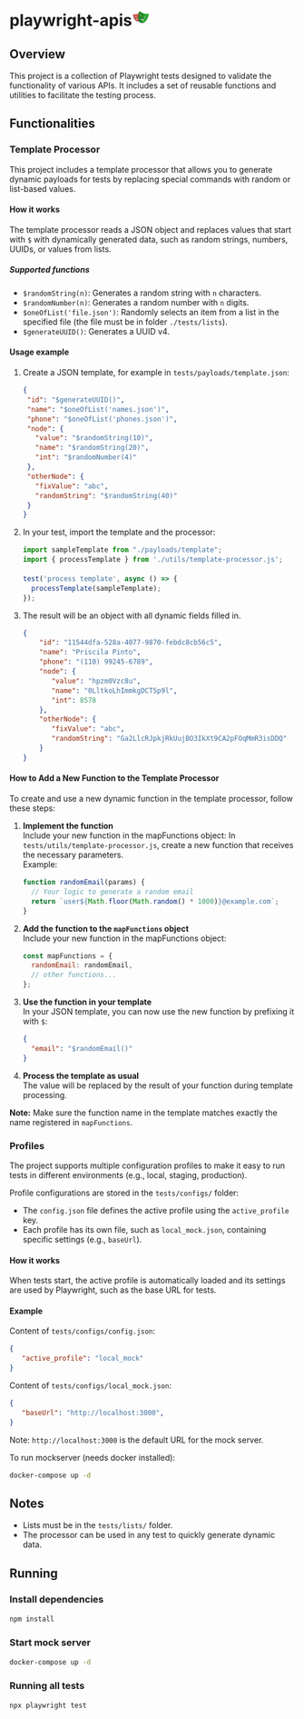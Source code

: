 # playwright-apis<img src="static/playwright-logo.svg" alt="drawing" width="32"/>

## Overview
This project is a collection of Playwright tests designed to validate the functionality of various APIs. It includes a set of reusable functions and utilities to facilitate the testing process.

## Functionalities

### Template Processor

This project includes a template processor that allows you to generate dynamic payloads for tests by replacing special commands with random or list-based values.

#### How it works

The template processor reads a JSON object and replaces values that start with `$` with dynamically generated data, such as random strings, numbers, UUIDs, or values from lists.

##### Supported functions

- `$randomString(n)`: Generates a random string with `n` characters.
- `$randomNumber(n)`: Generates a random number with `n` digits.
- `$oneOfList('file.json')`: Randomly selects an item from a list in the specified file (the file must be in folder `./tests/lists`).
- `$generateUUID()`: Generates a UUID v4.

#### Usage example

1. Create a JSON template, for example in `tests/payloads/template.json`:

    ```json
   {
     "id": "$generateUUID()",
     "name": "$oneOfList('names.json')",
     "phone": "$oneOfList('phones.json')",
     "node": {
       "value": "$randomString(10)",
       "name": "$randomString(20)",
       "int": "$randomNumber(4)"
     },
     "otherNode": {
       "fixValue": "abc",
       "randomString": "$randomString(40)"
     }
   }
    ```

2. In your test, import the template and the processor:

    ```javascript
    import sampleTemplate from "./payloads/template";
    import { processTemplate } from './utils/template-processor.js';

    test('process template', async () => {
      processTemplate(sampleTemplate);
    });
    ```

3. The result will be an object with all dynamic fields filled in.

   ```json
   {
       "id": "11544dfa-528a-4077-9870-febdc8cb56c5",
       "name": "Priscila Pinto",
       "phone": "(110) 99245-6789",
       "node": {
          "value": "hpzm0Vzc8u",
          "name": "0LltkoLhImmkgDCT5p9l",
          "int": 8578
       },
       "otherNode": {
          "fixValue": "abc",
          "randomString": "Ga2LlcRJpkjRkUujBO3IkXt9CA2pFOqMmR3isDDQ"
       }
   }
    ```

#### How to Add a New Function to the Template Processor

To create and use a new dynamic function in the template processor, follow these steps:

1. **Implement the function**</br>Include your new function in the mapFunctions object:
   In `tests/utils/template-processor.js`, create a new function that receives the necessary parameters.  
   Example:
   ```javascript
   function randomEmail(params) {
     // Your logic to generate a random email
     return `user${Math.floor(Math.random() * 1000)}@example.com`;
   }
   ```

2. **Add the function to the `mapFunctions` object**</br>Include your new function in the mapFunctions object:
    ```javascript
    const mapFunctions = {
      randomEmail: randomEmail,
      // other functions...
    };
    ```
   
3. **Use the function in your template**</br>In your JSON template, you can now use the new function by prefixing it with `$`:
   ```json
   {
     "email": "$randomEmail()"
   }
   ```
4. **Process the template as usual**</br>The value will be replaced by the result of your function during template processing.

**Note:** Make sure the function name in the template matches exactly the name registered in `mapFunctions`.

### Profiles

The project supports multiple configuration profiles to make it easy to run tests in different environments (e.g., local, staging, production).

Profile configurations are stored in the `tests/configs/` folder:

- The `config.json` file defines the active profile using the `active_profile` key.
- Each profile has its own file, such as `local_mock.json`, containing specific settings (e.g., `baseUrl`).

#### How it works

When tests start, the active profile is automatically loaded and its settings are used by Playwright, such as the base URL for tests.

#### Example

Content of `tests/configs/config.json`:
   ```json
   {
      "active_profile": "local_mock"
   }
   ```

Content of `tests/configs/local_mock.json`:
   ```json
   {
      "baseUrl": "http://localhost:3000",
   }
   ```
Note: `http://localhost:3000` is the default URL for the mock server.

To run mockserver (needs docker installed):
```bash
docker-compose up -d
```

## Notes

- Lists must be in the `tests/lists/` folder.
- The processor can be used in any test to quickly generate dynamic data.

## Running

### Install dependencies
```bash
npm install
```

### Start mock server
```bash
docker-compose up -d
```

### Running all tests
```bash
npx playwright test
```
